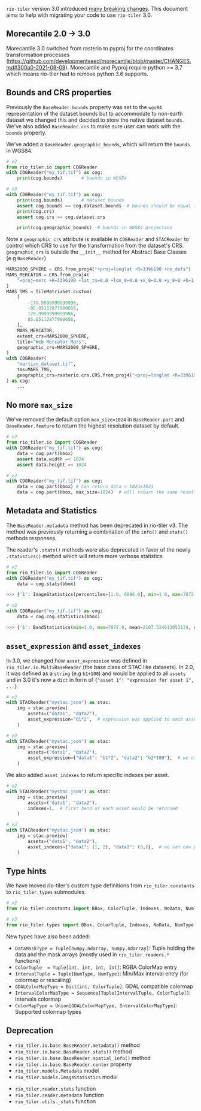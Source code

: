 
`rio-tiler` version 3.0 introduced [many breaking changes](../release-notes.md). This
document aims to help with migrating your code to use `rio-tiler` 3.0.

## Morecantile 2.0 -> 3.0

Morecantile 3.0 switched from rasterio to pyproj for the coordinates transformation processes (https://github.com/developmentseed/morecantile/blob/master/CHANGES.md#300a0-2021-09-09).
Morecantile and Pyproj require python >= 3.7 which means rio-tiler had to remove python 3.6 supports.

## Bounds and CRS properties

Previously the `BaseReader.bounds` property was set to the `wgs84` representation of the dataset bounds but to accommodate to non-earth dataset we changed this and decided to store the native dataset `bounds`. We've also added `BaseReader.crs` to make sure user can work with the `bounds` property.

We've added a `BaseReader.geographic_bounds`, which will return the `bounds` in WGS84.

```python
# v2
from rio_tiler.io import COGReader
with COGReader("my_tif.tif") as cog:
    print(cog.bounds)       # bounds in WGS84

# v3
with COGReader("my_tif.tif") as cog:
    print(cog.bounds)       # dataset bounds
    assert cog.bounds == cog.dataset.bounds  # bounds should be equal to the dataset bounds
    print(cog.crs)
    assert cog.crs == cog.dataset.crs

    print(cog.geographic_bounds)  # bounds in WGS84 projection
```

Note a `geographic_crs` attribute is available in `COGReader` and `STACReader` to control which CRS to use for the transformation from the dataset's CRS.  `geographic_crs` is outside the `__init__` method for Abstract Base Classes (e.g `BaseReader`)

```python
MARS2000_SPHERE = CRS.from_proj4("+proj=longlat +R=3396190 +no_defs")
MARS_MERCATOR = CRS.from_proj4(
    "+proj=merc +R=3396190 +lat_ts=0.0 +lon_0=0.0 +x_0=0.0 +y_0=0 +k=1.0 +units=m +no_defs"
)
MARS_TMS = TileMatrixSet.custom(
    [
        -179.9999999999996,
        -85.05112877980656,
        179.9999999999996,
        85.05112877980656,
    ],
    MARS_MERCATOR,
    extent_crs=MARS2000_SPHERE,
    title="Web Mercator Mars",
    geographic_crs=MARS2000_SPHERE,
)
with COGReader(
    "martian_dataset.tif",
    tms=MARS_TMS,
    geographic_crs=rasterio.crs.CRS.from_proj4("+proj=longlat +R=3396190 +no_defs"),
) as cog:
    ...
```


## No more `max_size`

We've removed the default option `max_size=1024` in `BaseReader.part` and `BaseReader.feature` to return the highest resolution dataset by default.

```python
# v2
from rio_tiler.io import COGReader
with COGReader("my_tif.tif") as cog:
    data = cog.part(bbox)
    assert data.width =< 1024
    assert data.height =< 1024

# v3
with COGReader("my_tif.tif") as cog:
    data = cog.part(bbox) # Can return data > 1024x1024
    data = cog.part(bbox, max_size=1024)  # will return the same result as in rio-tiler v2
```

## Metadata and Statistics

The `BaseReader.metadata` method has been deprecated in rio-tiler v3. The method was previously returning a combination of the `info()` and `stats()` methods responses.

The reader's `.stats()` methods were also deprecated in favor of the newly `.statistics()` method which will return more verbose statistics.

```python
# v2
from rio_tiler.io import COGReader
with COGReader("my_tif.tif") as cog:
    data = cog.stats(bbox)

>>> {'1': ImageStatistics(percentiles=[1.0, 6896.0], min=1.0, max=7872.0, std=2271.0065537857326, histogram=[[503460.0, 0.0, 0.0, 161792.0, 283094.0, 0.0, 0.0, 0.0, 87727.0, 9431.0], [1.0, 788.1, 1575.2, 2362.3, 3149.4, 3936.5, 4723.6, 5510.7, 6297.8, 7084.900000000001, 7872.0]], valid_percent=100.0)}

# v3
with COGReader("my_tif.tif") as cog:
    data = cog.cog.statistics(bbox)

>>> {'1': BandStatistics(min=1.0, max=7872.0, mean=2107.524612053134, count=1045504.0, sum=2203425412.0, std=2271.0065537857326, median=2800.0, majority=1.0, minority=7072.0, unique=15.0, histogram=[[503460.0, 0.0, 0.0, 161792.0, 283094.0, 0.0, 0.0, 0.0, 87727.0, 9431.0], [1.0, 788.1, 1575.2, 2362.3, 3149.4, 3936.5, 4723.6, 5510.7, 6297.8, 7084.900000000001, 7872.0]], valid_percent=100.0, masked_pixels=0.0, valid_pixels=1045504.0, percentile_2=1.0, percentile_98=6896.0)}
```

## `asset_expression` and `asset_indexes`

In 3.0, we changed how `asset_expression` was defined in `rio_tiler.io.MultiBaseReader` (the base class of STAC like datasets). In 2.0, it was defined as a `string` (e.g `b1+100`) and would be applied to all `assets` and in 3.0 it's now a `dict` in form of `{"asset 1": "expression for asset 1", ...}`.

```python
# v2
with STACReader("mystac.json") as stac:
    img = stac.preview(
        assets=("data1", "data2"),
        asset_expression="b1*2",  # expression was applied to each asset
    )

# v3
with STACReader("mystac.json") as stac:
    img = stac.preview(
        assets=("data1", "data2"),
        asset_expression={"data1": "b1*2", "data2": "b2*100"},  # we can now pass per asset expression
    )
```

We also added `asset_indexes` to return specific indexes per asset.


```python
# v2
with STACReader("mystac.json") as stac:
    img = stac.preview(
        assets=("data1", "data2"),
        indexes=1,  # first band of each asset would be returned
    )

# v3
with STACReader("mystac.json") as stac:
    img = stac.preview(
        assets=("data1", "data2"),
        asset_indexes={"data1": (1, 2), "data2": (3,)},  # we can now pass per asset Indexes
    )
```

## Type hints

We have moved rio-tiler's custom type definitions from `rio_tiler.constants` to `rio_tiler.types` submodules.

```python
# v2
from rio_tiler.constants import BBox, ColorTuple, Indexes, NoData, NumType

# v3
from rio_tiler.types import BBox, ColorTuple, Indexes, NoData, NumType
```

New types have also been added:

- `DataMaskType = Tuple[numpy.ndarray, numpy.ndarray]`: Tuple holding the data and the mask arrays (mostly used in `rio_tiler.readers.*` functions)
- `ColorTuple  = Tuple[int, int, int, int]`: RGBA ColorMap entry
- `IntervalTuple = Tuple[NumType, NumType]`: Min/Max interval entry (for colormap or rescaling)
- `GDALColorMapType = Dict[int, ColorTuple]`: GDAL compatible colormap
- `IntervalColorMapType = Sequence[Tuple[IntervalTuple, ColorTuple]]`: Intervals colormap
- `ColorMapType = Union[GDALColorMapType, IntervalColorMapType]`: Supported colormap types

## Deprecation

- `rio_tiler.io.base.BaseReader.metadata()` method
- `rio_tiler.io.base.BaseReader.stats()` method
- `rio_tiler.io.base.BaseReader.spatial_info()` method
- `rio_tiler.io.base.BaseReader.center` property
- `rio_tiler.models.Metadata` model
- `rio_tiler.models.ImageStatistics` model
* `rio_tiler.reader.stats` function
* `rio_tiler.reader.metadata` function
* `rio_tiler.utils._stats` function
